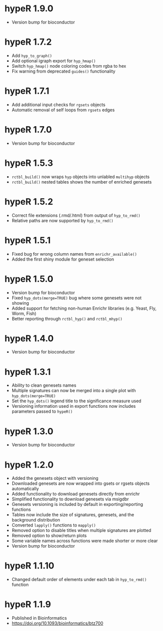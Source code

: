 # hypeR 1.9.0
* Version bump for bioconductor

# hypeR 1.7.2
* Add `hyp_to_graph()`
* Add optional igraph export for `hyp_hmap()`
* Switch `hyp_hmap()` node coloring codes from rgba to hex
* Fix warning from deprecated `guides()` functionality

# hypeR 1.7.1
* Add additional input checks for `rgsets` objects
* Automatic removal of self loops from `rgsets` edges

# hypeR 1.7.0
* Version bump for bioconductor

# hypeR 1.5.3
* `rctbl_build()` now wraps `hyp` objects into unlabled `multihyp` objects
* `rctbl_build()` nested tables shows the number of enriched genesets

# hypeR 1.5.2
* Correct file extensions (.rmd/.html) from output of `hyp_to_rmd()`
* Relative paths are now supported by `hyp_to_rmd()`

# hypeR 1.5.1
* Fixed bug for wrong column names from `enrichr_available()`
* Added the first shiny module for geneset selection

# hypeR 1.5.0
* Version bump for bioconductor
* Fixed `hyp_dots(merge=TRUE)` bug where some genesets were not showing
* Added support for fetching non-human Enrichr libraries (e.g. Yeast, Fly, Worm, Fish)
* Better reporting through `rctbl_hyp()` and `rctbl_mhyp()`

# hypeR 1.4.0
* Version bump for bioconductor

# hypeR 1.3.1
* Ability to clean genesets names
* Multiple signatures can now be merged into a single plot with `hyp_dots(merge=TRUE)`
* Set the `hyp_dots()` legend title to the significance measure used
* Versioning information used in export functions now includes parameters passed to `hypeR()`

# hypeR 1.3.0
* Version bump for bioconductor

# hypeR 1.2.0
* Added the genesets object with versioning
* Downloaded genesets are now wrapped into gsets or rgsets objects automatically
* Added functionality to download genesets directly from enrichr
* Simplified functionality to download genesets via msigdbr
* Genesets versioning is included by default in exporting/reporting functions
* Tables now include the size of signatures, genesets, and the background distribution
* Converted `lapply()` functions to `mapply()`
* Removed option to disable titles when multiple signatures are plotted
* Removed option to show/return plots
* Some variable names across functions were made shorter or more clear
* Version bump for bioconductor

# hypeR 1.1.10
* Changed default order of elements under each tab in `hyp_to_rmd()` function

# hypeR 1.1.9
* Published in Bioinformatics
* https://doi.org/10.1093/bioinformatics/btz700

